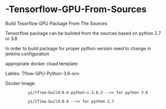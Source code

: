# -Tensorflow-GPU-From-Sources
Build Tesorflow GPU Package From The Sources

Tensorflow package can be builded from the sources based on python 2.7 or 3.6

In order to build package for proper python version need to change in jenkins configuration

appropriate docker cload template:

Lables: Tflow-GPU-Python-3.6-srv-<server-nuber here>

Docker Image: 

              yi/tflow-build:0.6-python-v.3.6.3 -->> for python 3.6

              yi/tflow-build:0.6 -->> for python 2.7
              
